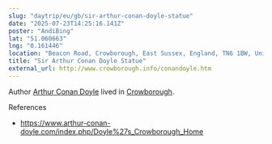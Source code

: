 ```yaml
---
slug: "daytrip/eu/gb/sir-arthur-conan-doyle-statue"
date: "2025-07-23T14:25:16.141Z"
poster: "AndiBing"
lat: "51.060663"
lng: "0.161446"
location: "Beacon Road, Crowborough, East Sussex, England, TN6 1BW, United Kingdom"
title: "Sir Arthur Conan Doyle Statue"
external_url: http://www.crowborough.info/conandoyle.htm
---
```

Author [Arthur Conan Doyle](https://en.wikipedia.org/wiki/Arthur_Conan_Doyle) lived in [Crowborough](https://en.wikipedia.org/wiki/Crowborough).


References
- https://www.arthur-conan-doyle.com/index.php/Doyle%27s_Crowborough_Home